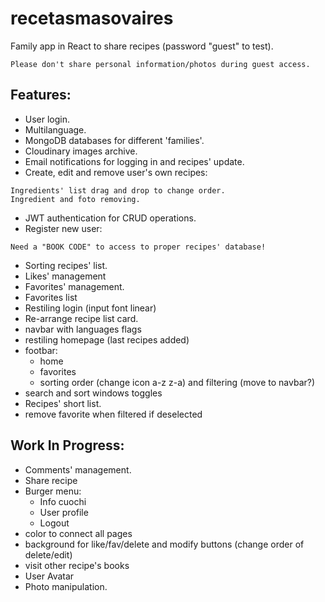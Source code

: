 # recetasmasovaires
Family app in React to share recipes (password "guest" to test).
```
Please don't share personal information/photos during guest access.
```


## Features:
- User login.
- Multilanguage.
- MongoDB databases for different 'families'.
- Cloudinary images archive.
- Email notifications for logging in and recipes' update.
- Create, edit and remove user's own recipes:
```
Ingredients' list drag and drop to change order.
Ingredient and foto removing.
```
- JWT authentication for CRUD operations.
- Register new user:
```
Need a "BOOK CODE" to access to proper recipes' database!
```
- Sorting recipes' list.
- Likes' management
- Favorites' management.
- Favorites list
- Restiling login (input font linear)
- Re-arrange recipe list card.
- navbar with languages flags
- restiling homepage (last recipes added)
- footbar:
    - home
    - favorites
    - sorting order (change icon a-z z-a) and filtering (move to navbar?)
- search and sort windows toggles
- Recipes' short list.
- remove favorite when filtered if deselected

## Work In Progress:
- Comments' management.
- Share recipe
- Burger menu:
    - Info cuochi
    - User profile
    - Logout
- color to connect all pages
- background for like/fav/delete and modify buttons (change order of delete/edit)
- visit other recipe's books
- User Avatar
- Photo manipulation.
